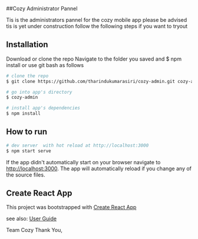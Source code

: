 ##Cozy Administrator Pannel

Tis is the administrators pannel for the cozy mobile app
please be advised tis is yet under construction
follow the following steps if you want to tryout

## Installation

Download or clone the repo
Navigate to the folder you saved and $ npm install
or use git bash as follows

``` bash
# clone the repo
$ git clone https://github.com/tharindukumarasiri/cozy-admin.git cozy-admin

# go into app's directory
$ cozy-admin

# install app's dependencies
$ npm install
```

## How to run

``` bash
# dev server  with hot reload at http://localhost:3000
$ npm start serve
```

If the app didn't automatically start on your browser navigate to [http://localhost:3000](http://localhost:3000). The app will automatically reload if you change any of the source files.

## Create React App
This project was bootstrapped with [Create React App](https://github.com/facebook/create-react-app)

see also:
[User Guide](CRA.md)

Team Cozy
Thank You,
